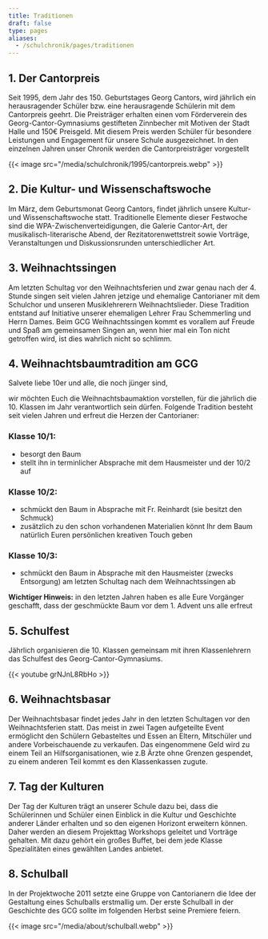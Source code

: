 ```yaml
---
title: Traditionen
draft: false
type: pages
aliases:
  - /schulchronik/pages/traditionen
---
```

## 1. Der Cantorpreis

Seit 1995, dem Jahr des 150. Geburtstages Georg Cantors, wird jährlich ein herausragender Schüler bzw. eine herausragende Schülerin mit dem Cantorpreis geehrt. Die Preisträger erhalten einen vom Förderverein des Georg-Cantor-Gymnasiums gestifteten Zinnbecher mit Motiven der Stadt Halle und 150€ Preisgeld. Mit diesem Preis werden Schüler für besondere Leistungen und Engagement für unsere Schule ausgezeichnet. In den einzelnen Jahren unser Chronik werden die Cantorpreisträger vorgestellt

{{< image src="/media/schulchronik/1995/cantorpreis.webp" >}}

## 2. Die Kultur- und Wissenschaftswoche

Im März, dem Geburtsmonat Georg Cantors, findet jährlich unsere Kultur- und Wissenschaftswoche statt. Traditionelle Elemente dieser Festwoche sind die WPA-Zwischenverteidigungen, die Galerie Cantor-Art, der musikalisch-literarische Abend, der Rezitatorenwettstreit sowie Vorträge, Veranstaltungen und Diskussionsrunden unterschiedlicher Art.

## 3. Weihnachtssingen

Am letzten Schultag vor den Weihnachtsferien und zwar genau nach der 4. Stunde singen seit vielen Jahren jetzige und ehemalige Cantorianer mit dem Schulchor und unseren Musiklehrerern Weihnachtslieder. Diese Tradition entstand auf Initiative unserer ehemaligen Lehrer Frau Schemmerling und Herrn Dames. Beim GCG Weihnachtssingen kommt es vorallem auf Freude und Spaß am gemeinsamen Singen an, wenn hier mal ein Ton nicht getroffen wird, ist dies wahrlich nicht so schlimm.

## 4. Weihnachtsbaumtradition am GCG

Salvete liebe 10er und alle, die noch jünger sind,

wir möchten Euch die Weihnachtsbaumaktion vorstellen, für die jährlich die 10. Klassen im Jahr verantwortlich sein dürfen. Folgende Tradition besteht seit vielen Jahren und erfreut die Herzen der Cantorianer:

### Klasse 10/1:

- besorgt den Baum
- stellt ihn in terminlicher Absprache mit dem Hausmeister und der 10/2 auf

### Klasse 10/2:

- schmückt den Baum in Absprache mit Fr. Reinhardt (sie besitzt den Schmuck)
- zusätzlich zu den schon vorhandenen Materialien könnt Ihr dem Baum natürlich Euren persönlichen kreativen Touch geben

### Klasse 10/3:

- schmückt den Baum in Absprache mit den Hausmeister (zwecks Entsorgung) am letzten Schultag nach dem Weihnachtssingen ab

**Wichtiger Hinweis:** in den letzten Jahren haben es alle Eure Vorgänger geschafft, dass der geschmückte Baum vor dem 1. Advent uns alle erfreut

## 5. Schulfest

Jährlich organisieren die 10. Klassen gemeinsam mit ihren Klassenlehrern das Schulfest des Georg-Cantor-Gymnasiums.

{{< youtube grNJnL8RbHo >}}

## 6. Weihnachtsbasar

Der Weihnachtsbasar findet jedes Jahr in den letzten Schultagen vor den Weihnachtsferien statt. Das meist in zwei Tagen aufgeteilte Event ermöglicht den Schülern Gebasteltes und Essen an Eltern, Mitschüler und andere Vorbeischauende zu verkaufen. Das eingenommene Geld wird zu einem Teil an Hilfsorganisationen, wie z.B Ärzte ohne Grenzen gespendet, zu einem anderen Teil kommt es den Klassenkassen zugute.

## 7. Tag der Kulturen

Der Tag der Kulturen trägt an unserer Schule dazu bei, dass die Schülerinnen und Schüler einen Einblick in die Kultur und Geschichte anderer Länder erhalten und so den eigenen Horizont erweitern können. Daher werden an diesem Projekttag Workshops geleitet und Vorträge gehalten. Mit dazu gehört ein großes Buffet, bei dem jede Klasse Spezialitäten eines gewählten Landes anbietet.

## 8. Schulball

In der Projektwoche 2011 setzte eine Gruppe von Cantorianern die Idee der Gestaltung eines Schulballs erstmallig um. Der erste Schulball in der Geschichte des GCG sollte im folgenden Herbst seine Premiere feiern.

{{< image src="/media/about/schulball.webp" >}}
